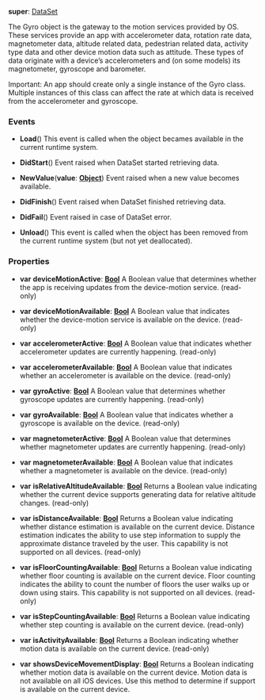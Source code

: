 **super**: [DataSet](DataSet.md)

The Gyro object is the gateway to the motion services provided by OS. These services provide an app with accelerometer data, rotation rate data, magnetometer data, altitude related data, pedestrian related data, activity type data and other device motion data such as attitude. These types of data originate with a device’s accelerometers and (on some models) its magnetometer, gyroscope and barometer.

Important: An app should create only a single instance of the Gyro class. Multiple instances of this class can affect the rate at which data is received from the accelerometer and gyroscope.

### Events

* **Load**()
This event is called when the object becames available in the current runtime system.

* **DidStart**()
Event raised when DataSet started retrieving data.

* **NewValue**(**value**: <strong>[Object](../gravity/types.md)</strong>)
Event raised when a new value becomes available.

* **DidFinish**()
Event raised when DataSet finished retrieving data.

* **DidFail**()
Event raised in case of DataSet error.

* **Unload**()
This event is called when the object has been removed from the current runtime system (but not yet deallocated).



### Properties

* **var** **deviceMotionActive**: **[Bool](../gravity/types.md)**
A Boolean value that determines whether the app is receiving updates from the device-motion service. \(read-only\)

* **var** **deviceMotionAvailable**: **[Bool](../gravity/types.md)**
A Boolean value that indicates whether the device-motion service is available on the device. \(read-only\)

* **var** **accelerometerActive**: **[Bool](../gravity/types.md)**
A Boolean value that indicates whether accelerometer updates are currently happening. \(read-only\)

* **var** **accelerometerAvailable**: **[Bool](../gravity/types.md)**
A Boolean value that indicates whether an accelerometer is available on the device. \(read-only\)

* **var** **gyroActive**: **[Bool](../gravity/types.md)**
A Boolean value that determines whether gyroscope updates are currently happening. \(read-only\)

* **var** **gyroAvailable**: **[Bool](../gravity/types.md)**
A Boolean value that indicates whether a gyroscope is available on the device. \(read-only\)

* **var** **magnetometerActive**: **[Bool](../gravity/types.md)**
A Boolean value that determines whether magnetometer updates are currently happening. \(read-only\)

* **var** **magnetometerAvailable**: **[Bool](../gravity/types.md)**
A Boolean value that indicates whether a magnetometer is available on the device. \(read-only\)

* **var** **isRelativeAltitudeAvailable**: **[Bool](../gravity/types.md)**
Returns a Boolean value indicating whether the current device supports generating data for relative altitude changes. \(read-only\)

* **var** **isDistanceAvailable**: **[Bool](../gravity/types.md)**
Returns a Boolean value indicating whether distance estimation is available on the current device. Distance estimation indicates the ability to use step information to supply the approximate distance traveled by the user. This capability is not supported on all devices. \(read-only\)

* **var** **isFloorCountingAvailable**: **[Bool](../gravity/types.md)**
Returns a Boolean value indicating whether floor counting is available on the current device. Floor counting indicates the ability to count the number of floors the user walks up or down using stairs. This capability is not supported on all devices. \(read-only\)

* **var** **isStepCountingAvailable**: **[Bool](../gravity/types.md)**
Returns a Boolean value indicating whether step counting is available on the current device. \(read-only\)

* **var** **isActivityAvailable**: **[Bool](../gravity/types.md)**
Returns a Boolean indicating whether motion data is available on the current device. \(read-only\)

* **var** **showsDeviceMovementDisplay**: **[Bool](../gravity/types.md)**
Returns a Boolean indicating whether motion data is available on the current device. Motion data is not available on all iOS devices. Use this method to determine if support is available on the current device.





